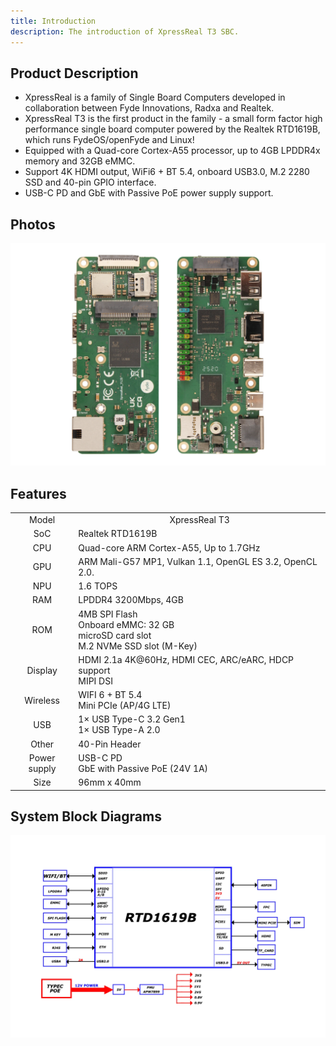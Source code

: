 ```yaml
---
title: Introduction
description: The introduction of XpressReal T3 SBC.
---
```


## Product Description

- XpressReal is a family of Single Board Computers developed in collaboration between Fyde Innovations, Radxa and Realtek.
- XpressReal T3 is the first product in the family - a small form factor high performance single board computer powered by the Realtek RTD1619B, which runs FydeOS/openFyde and Linux!
- Equipped with a Quad-core Cortex-A55 processor, up to 4GB LPDDR4x memory and 32GB eMMC.
- Support 4K HDMI output, WiFi6 + BT 5.4, onboard USB3.0, M.2 2280 SSD and 40-pin GPIO interface.
- USB-C PD and GbE with Passive PoE power supply support. 

## Photos

![XpressReal T3 Hardware Interface](../../../assets/xpressreal-photo.webp)

## Features

<table>
    <tr>
        <td align="center">Model</td>
        <td align="center">XpressReal T3</td>
    </tr>
    <tr>
        <td align="center">SoC</td>
        <td colspan="2" align="left">Realtek RTD1619B</td>
    </tr>
    <tr>
        <td align="center">CPU</td>
        <td colspan="2" align="left">Quad-core ARM Cortex-A55, Up to 1.7GHz</td>
    </tr>
    <tr>
        <td align="center">GPU</td>
        <td colspan="2" align="left">ARM Mali-G57 MP1, Vulkan 1.1, OpenGL ES 3.2, OpenCL 2.0.</td>
    </tr>
    <tr>
        <td align="center">NPU</td>
        <td colspan="2" align="left">1.6 TOPS</td>
    </tr>
    <tr>
        <td align="center">RAM</td>
        <td colspan="2" align="left">LPDDR4 3200Mbps, 4GB</td>
    </tr>
    <tr>
        <td align="center">ROM</td>
        <td colspan="2" align="left">
            4MB SPI Flash<br/>
            Onboard eMMC: 32 GB<br/>
            microSD card slot<br/>
            M.2 NVMe SSD slot (M-Key)
        </td>
    </tr>
    <tr>
        <td align="center">Display</td>
        <td colspan="2" align="left">HDMI 2.1a 4K@60Hz, HDMI CEC, ARC/eARC, HDCP support<br/>MIPI DSI</td>
    </tr>
    <tr>
        <td align="center">Wireless</td>
        <td colspan="2" align="left">WIFI 6 + BT 5.4<br/>Mini PCIe (AP/4G LTE)</td>
    </tr>
    <tr>
        <td align="center">USB</td>
        <td colspan="2" align="left">1× USB Type-C 3.2 Gen1<br/>1× USB Type-A 2.0</td>
    </tr>
    <tr>
        <td align="center">Other</td>
        <td colspan="2" align="left">40-Pin Header</td>
    </tr>
    <tr>
        <td align="center">Power supply</td>
        <td colspan="2" align="left">
            USB-C PD<br/>
            GbE with Passive PoE (24V 1A)
        </td>
    </tr>
    <tr>
        <td align="center">Size</td>
        <td colspan="2" align="left">96mm x 40mm</td>
    </tr>
</table>

## System Block Diagrams

![xpressreal-block-diagram](../../../assets/block-diagram.webp)
